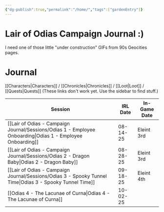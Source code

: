 ```yaml
---
{"dg-publish":true,"permalink":"/home/","tags":["gardenEntry"]}
---
```


# Lair of Odias Campaign Journal :)

I need one of those little "under construction" GIFs from 90s Geocities pages.
# Journal
[[Characters\|Characters]] / [[Chronicles\|Chronicles]] / [[Loot\|Loot]] / [[Quests\|Quests]] 
(These links don't work yet. Use the sidebar to find stuff.)

| Session                            | IRL Date | In-Game Date |
| ---------------------------------- | -------- | ------------ |
| [[Lair of Odias - Campaign Journal/Sessions/Odias 1 - Employee Onboarding\|Odias 1 - Employee Onboarding]]  | 08-14-25 | Eleint 3rd   |
| [[Lair of Odias - Campaign Journal/Sessions/Odias 2 - Dragon Baby\|Odias 2 - Dragon Baby]]          | 08-28-25 | Eleint 3rd   |
| [[Lair of Odias - Campaign Journal/Sessions/Odias 3 - Spooky Tunnel Time\|Odias 3 - Spooky Tunnel Time]]   | 09-18-25 | Eleint 4th   |
| [[Odias 4 - The Lacunae of Curna\|Odias 4 - The Lacunae of Curna]] | 10-02-25 |              |
